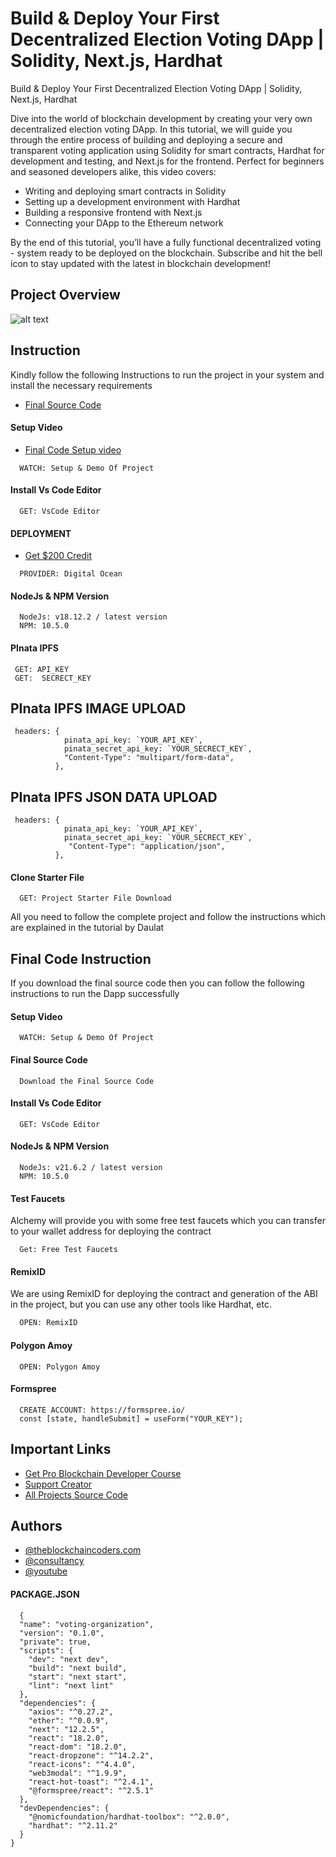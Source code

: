 # Build & Deploy Your First Decentralized Election Voting DApp | Solidity, Next.js, Hardhat

Build & Deploy Your First Decentralized Election Voting DApp | Solidity, Next.js, Hardhat

Dive into the world of blockchain development by creating your very own decentralized election voting DApp. In this tutorial, we will guide you through the entire process of building and deploying a secure and transparent voting application using Solidity for smart contracts, Hardhat for development and testing, and Next.js for the frontend. Perfect for beginners and seasoned developers alike, this video covers:

- Writing and deploying smart contracts in Solidity
- Setting up a development environment with Hardhat
- Building a responsive frontend with Next.js
- Connecting your DApp to the Ethereum network

By the end of this tutorial, you’ll have a fully functional decentralized voting - system ready to be deployed on the blockchain. Subscribe and hit the bell icon to stay updated with the latest in blockchain development!

## Project Overview

![alt text](https://www.daulathussain.com/wp-content/uploads/2024/05/Building-Deploying-a-MERN-STACK-Blockchain-Music-Artists-Social-Media-Dapp.jpg)

## Instruction

Kindly follow the following Instructions to run the project in your system and install the necessary requirements

- [Final Source Code](https://www.theblockchaincoders.com/sourceCode/building-and-deploying-a-full-mern-stack-blockchain-music-artists-social-media-dapp)

#### Setup Video

- [Final Code Setup video](https://youtu.be/rp83FIpXyEY?si=XkOBP4yFGlpuwfTe)

```https://code.visualstudio.com/download
  WATCH: Setup & Demo Of Project
```

#### Install Vs Code Editor

```https://code.visualstudio.com/download
  GET: VsCode Editor
```

#### DEPLOYMENT

- [Get $200 Credit](https://m.do.co/c/fbe1551c5ae1)

```https://nodejs.org/en/download
  PROVIDER: Digital Ocean
```

#### NodeJs & NPM Version

```https://nodejs.org/en/download
  NodeJs: v18.12.2 / latest version
  NPM: 10.5.0
```

#### PInata IPFS

```https://www.pinata.cloud/
 GET: API_KEY
 GET:  SECRECT_KEY
```

## PInata IPFS IMAGE UPLOAD

```https://www.pinata.cloud/
 headers: {
            pinata_api_key: `YOUR_API_KEY`,
            pinata_secret_api_key: `YOUR_SECRECT_KEY`,
            "Content-Type": "multipart/form-data",
          },
```

## PInata IPFS JSON DATA UPLOAD

```https://www.pinata.cloud/
 headers: {
            pinata_api_key: `YOUR_API_KEY`,
            pinata_secret_api_key: `YOUR_SECRECT_KEY`,
             "Content-Type": "application/json",
          },
```

#### Clone Starter File

```URL
  GET: Project Starter File Download
```

All you need to follow the complete project and follow the instructions which are explained in the tutorial by Daulat

## Final Code Instruction

If you download the final source code then you can follow the following instructions to run the Dapp successfully

#### Setup Video

```https://code.visualstudio.com/download
  WATCH: Setup & Demo Of Project
```

#### Final Source Code

```https://www.theblockchaincoders.com/SourceCode
  Download the Final Source Code
```

#### Install Vs Code Editor

```https://code.visualstudio.com/download
  GET: VsCode Editor
```

#### NodeJs & NPM Version

```https://nodejs.org/en/download
  NodeJs: v21.6.2 / latest version
  NPM: 10.5.0
```

#### Test Faucets

Alchemy will provide you with some free test faucets which you can transfer to your wallet address for deploying the contract

```https://faucet.polygon.technology/
  Get: Free Test Faucets
```

#### RemixID

We are using RemixID for deploying the contract and generation of the ABI in the project, but you can use any other tools like Hardhat, etc.

```https://remix-project.org
  OPEN: RemixID
```

#### Polygon Amoy

```https://www.oklink.com/amoy
  OPEN: Polygon Amoy
```

#### Formspree

```https://formspree.io/
  CREATE ACCOUNT: https://formspree.io/
  const [state, handleSubmit] = useForm("YOUR_KEY");
```

## Important Links

- [Get Pro Blockchain Developer Course](https://www.theblockchaincoders.com/pro-nft-marketplace)
- [Support Creator](https://bit.ly/Support-Creator)
- [All Projects Source Code](https://www.theblockchaincoders.com/SourceCode)

## Authors

- [@theblockchaincoders.com](https://www.theblockchaincoders.com/)
- [@consultancy](https://www.theblockchaincoders.com/consultancy)
- [@youtube](https://www.youtube.com/@daulathussain)

#### PACKAGE.JSON

```https://www.theblockchaincoders.com/SourceCode
  {
  "name": "voting-organization",
  "version": "0.1.0",
  "private": true,
  "scripts": {
    "dev": "next dev",
    "build": "next build",
    "start": "next start",
    "lint": "next lint"
  },
  "dependencies": {
    "axios": "^0.27.2",
    "ether": "^0.0.9",
    "next": "12.2.5",
    "react": "18.2.0",
    "react-dom": "18.2.0",
    "react-dropzone": "^14.2.2",
    "react-icons": "^4.4.0",
    "web3modal": "^1.9.9",
    "react-hot-toast": "^2.4.1",
    "@formspree/react": "^2.5.1"
  },
  "devDependencies": {
    "@nomicfoundation/hardhat-toolbox": "^2.0.0",
    "hardhat": "^2.11.2"
  }
}

```
